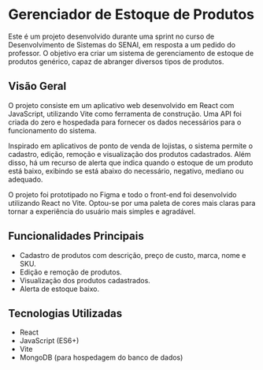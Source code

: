 # Gerenciador de Estoque de Produtos

Este é um projeto desenvolvido durante uma sprint no curso de Desenvolvimento de Sistemas do SENAI, em resposta a um pedido do professor. O objetivo era criar um sistema de gerenciamento de estoque de produtos genérico, capaz de abranger diversos tipos de produtos.

## Visão Geral

O projeto consiste em um aplicativo web desenvolvido em React com JavaScript, utilizando Vite como ferramenta de construção. Uma API foi criada do zero e hospedada para fornecer os dados necessários para o funcionamento do sistema.

Inspirado em aplicativos de ponto de venda de lojistas, o sistema permite o cadastro, edição, remoção e visualização dos produtos cadastrados. Além disso, há um recurso de alerta que indica quando o estoque de um produto está baixo, exibindo se está abaixo do necessário, negativo, mediano ou adequado.

O projeto foi prototipado no Figma e todo o front-end foi desenvolvido utilizando React no Vite. Optou-se por uma paleta de cores mais claras para tornar a experiência do usuário mais simples e agradável.

## Funcionalidades Principais

- Cadastro de produtos com descrição, preço de custo, marca, nome e SKU.
- Edição e remoção de produtos.
- Visualização dos produtos cadastrados.
- Alerta de estoque baixo.

## Tecnologias Utilizadas

- React
- JavaScript (ES6+)
- Vite
- MongoDB (para hospedagem do banco de dados)

